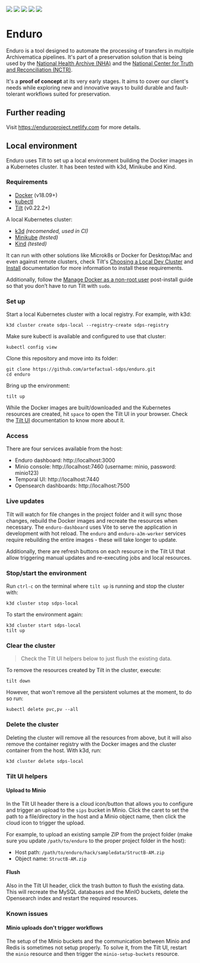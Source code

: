 <p align="left">
  <a href="https://github.com/artefactual-sdps/enduro/releases/latest"><img src="https://img.shields.io/github/v/release/artefactual-sdps/enduro.svg?color=orange"/></a>
  <img src="https://github.com/artefactual-sdps/enduro/workflows/Test/badge.svg"/>
  <a href="LICENSE"><img src="https://img.shields.io/badge/license-Apache%202.0-blue.svg"/></a>
  <a href="https://goreportcard.com/report/github.com/artefactual-sdps/enduro"><img src="https://goreportcard.com/badge/github.com/artefactual-sdps/enduro"/></a>
  <a href="https://codecov.io/gh/artefactual-sdps/enduro"><img src="https://img.shields.io/codecov/c/github/artefactual-sdps/enduro"/></a>
</p>

# Enduro

Enduro is a tool designed to automate the processing of transfers in multiple
Archivematica pipelines. It's part of a preservation solution that is being
used by the [National Health Archive (NHA)] and the [National Center for Truth
and Reconciliation (NCTR)].

It's a **proof of concept** at its very early stages. It aims to cover our
client's needs while exploring new and innovative ways to build durable and
fault-tolerant workflows suited for preservation.

## Further reading

Visit https://enduroproject.netlify.com for more details.

## Local environment

Enduro uses Tilt to set up a local environment building the Docker images in a
Kubernetes cluster. It has been tested with k3d, Minikube and Kind.

### Requirements

- [Docker] (v18.09+)
- [kubectl]
- [Tilt] (v0.22.2+)

A local Kubernetes cluster:

- [k3d] _(recomended, used in CI)_
- [Minikube] _(tested)_
- [Kind] _(tested)_

It can run with other solutions like Microk8s or Docker for Desktop/Mac and
even against remote clusters, check Tilt's [Choosing a Local Dev Cluster] and
[Install] documentation for more information to install these requirements.

Additionally, follow the [Manage Docker as a non-root user] post-install guide
so that you don’t have to run Tilt with `sudo`.

### Set up

Start a local Kubernetes cluster with a local registry. For example, with k3d:

```
k3d cluster create sdps-local --registry-create sdps-registry
```

Make sure kubectl is available and configured to use that cluster:

```
kubectl config view
```

Clone this repository and move into its folder:

```
git clone https://github.com/artefactual-sdps/enduro.git
cd enduro
```

Bring up the environment:

```
tilt up
```

While the Docker images are built/downloaded and the Kubernetes resources are
created, hit `space` to open the Tilt UI in your browser. Check the [Tilt UI]
documentation to know more about it.

### Access

There are four services available from the host:

- Enduro dashboard: http://localhost:3000
- Minio console: http://localhost:7460 (username: minio, password: minio123)
- Temporal UI: http://localhost:7440
- Opensearch dashboards: http://localhost:7500

### Live updates

Tilt will watch for file changes in the project folder and it will sync those
changes, rebuild the Docker images and recreate the resources when necessary.
The `enduro-dashboard` uses Vite to serve the application in development with
hot reload. The `enduro` and `enduro-a3m-worker` services require rebuilding
the entire images - these will take longer to update.

Additionally, there are refresh buttons on each resource in the Tilt UI that
allow triggering manual updates and re-executing jobs and local resources.

### Stop/start the environment

Run `ctrl-c` on the terminal where `tilt up` is running and stop the cluster
with:

```
k3d cluster stop sdps-local
```

To start the environment again:

```
k3d cluster start sdps-local
tilt up
```

### Clear the cluster

> Check the Tilt UI helpers below to just flush the existing data.

To remove the resources created by Tilt in the cluster, execute:

```
tilt down
```

However, that won't remove all the persistent volumes at the moment, to do so
run:

```
kubectl delete pvc,pv --all
```

### Delete the cluster

Deleting the cluster will remove all the resources from above, but it will also
remove the container registry with the Docker images and the cluster container
from the host. With k3d, run:

```
k3d cluster delete sdps-local
```

### Tilt UI helpers

#### Upload to Minio

In the Tilt UI header there is a cloud icon/button that allows you to configure
and trigger an upload to the `sips` bucket in Minio. Click the caret to set the
path to a file/directory in the host and a Minio object name, then click the
cloud icon to trigger the upload.

For example, to upload an existing sample ZIP from the project folder (make
sure you update `/path/to/enduro` to the proper project folder in the host):

- Host path: `/path/to/enduro/hack/sampledata/StructB-AM.zip`
- Object name: `StructB-AM.zip`

#### Flush

Also in the Tilt UI header, click the trash button to flush the existing data.
This will recreate the MySQL databases and the MinIO buckets, delete the
Opensearch index and restart the required resources.

### Known issues

#### Minio uploads don't trigger workflows

The setup of the Minio buckets and the communication between Minio and Redis
is sometimes not setup properly. To solve it, from the Tilt UI, restart the
`minio` resource and then trigger the `minio-setup-buckets` resource.

[national health archive (nha)]: https://www.piql.com/norwegians-digital-health-data-to-be-preserved-for-future-generations/
[national center for truth and reconciliation (nctr)]: https://nctr.ca/about/about-the-nctr/our-mandate/
[docker]: https://docs.docker.com/get-docker/
[kubectl]: https://kubernetes.io/docs/tasks/tools/#kubectl
[tilt]: https://docs.tilt.dev/tutorial/1-prerequisites.html#install-tilt
[k3d]: https://k3d.io/v5.4.3/#installation
[minikube]: https://minikube.sigs.k8s.io/docs/start/
[kind]: https://kind.sigs.k8s.io/docs/user/quick-start#installation
[choosing a local dev cluster]: https://docs.tilt.dev/choosing_clusters.html
[install]: https://docs.tilt.dev/install.html
[manage docker as a non-root user]: https://docs.docker.com/engine/install/linux-postinstall/#manage-docker-as-a-non-root-user
[tilt ui]: https://docs.tilt.dev/tutorial/3-tilt-ui.html

